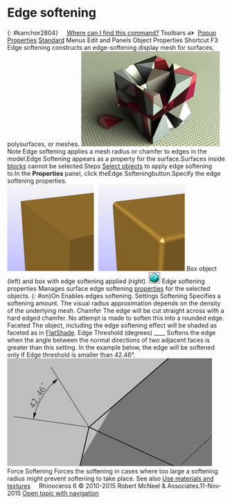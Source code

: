 ---
---


# Edge softening
{: #kanchor2804}
 [![images/transparent.gif](images/transparent.gif)Where can I find this command?](javascript:void(0);) Toolbars
![images/properties.png](images/properties.png) [Popup](popup-toolbar.html)  [Properties](properties-toolbar.html)  [Standard](standard-toolbar.html) 
Menus
Edit and Panels
Object Properties
Shortcut
F3
Edge softening constructs an edge-softening display mesh for surfaces, polysurfaces, or meshes.
![images/applyedgesoftening-001.png](images/applyedgesoftening-001.png)
Note
Edge softening applies a mesh radius or chamfer to edges in the model.Edge Softening appears as a property for the surface.Surfaces inside [blocks](block.html) cannot be selected.Steps
 [Select objects](selection-commands.html#select-object-basics) to apply edge softening to.In the **Properties** panel, click theEdge Softeningbutton.Specify the edge softening properties.![images/applyedgesoftening-002.png](images/applyedgesoftening-002.png)
Box object (left) and box with edge softening applied (right).
![images/properties-edgesoftening.png](images/properties-edgesoftening.png)Edge softening properties
Manages surface edge softening [properties](properties.html) for the selected objects.
{: #on}On
Enables edges softening.
Settings
Softening
Specifies a softening amount. The visual radius approximation depends on the density of the underlying mesh.
Chamfer
The edge will be cut straight across with a hard edged chamfer. No attempt is made to soften this into a rounded edge.
Faceted
The object, including the edge softening effect will be shaded as faceted as in [FlatShade](flatshade.html).
Edge Threshold (degrees) ____
Softens the edge when the angle between the normal directions of two adjacent faces is greater than this setting.
In the example below, the edge will be softened only if Edge threshold is smaller than 42.46°.
![images/applyedgesoftening-003.png](images/applyedgesoftening-003.png)
Force Softening
Forces the softening in cases where too large a softening radius might prevent softening to take place.
See also
 [Use materials and textures](sak-materialsandtextures.html) 
&#160;
&#160;
Rhinoceros 6 © 2010-2015 Robert McNeel &amp; Associates.11-Nov-2015
 [Open topic with navigation](edgesoftening.html) 


